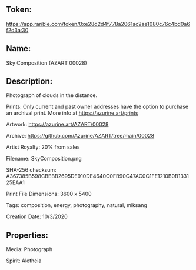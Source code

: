 ## Token:

https://app.rarible.com/token/0xe28d2d4f778a2061ac2ae1080c76c4bd0a6f2d3a:30

## Name:

Sky Composition (AZART 00028)

## Description: 

Photograph of clouds in the distance.

Prints: Only current and past owner addresses have the option to purchase an archival print. More info at https://azurine.art/prints

Artwork: https://azurine.art/AZART/00028

Archive: https://github.com/Azurine/AZART/tree/main/00028

Artist Royalty: 20% from sales

Filename: SkyComposition.png

SHA-256 checksum: A367385B598CBEBB2695DE910DE4640C0FB90C47AC0C1FE1210B0B133125EAA1

Print File Dimensions: 3600 x 5400

Tags: composition, energy, photography, natural, miksang

Creation Date: 10/3/2020

## Properties:

Media: Photograph

Spirit: Aletheia
